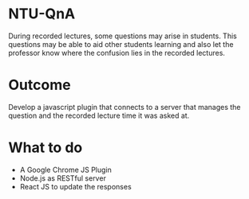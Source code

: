 # NTU-QnA
During recorded lectures, some questions may arise in students. This questions may be able to aid other students learning and also let the professor know where the confusion lies in the recorded lectures.

# Outcome
Develop a javascript plugin that connects to a server that manages the question and the recorded lecture time it was asked at.

# What to do
- A Google Chrome JS Plugin
- Node.js as RESTful server
- React JS to update the responses
